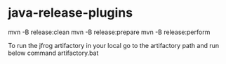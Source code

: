 # java-release-plugins

mvn -B release:clean
mvn -B release:prepare
mvn -B release:perform

To run the jfrog artifactory in your local go to the artifactory path and run below command
artifactory.bat
